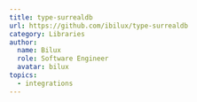 ```yaml
---
title: type-surrealdb
url: https://github.com/ibilux/type-surrealdb
category: Libraries
author:
  name: Bilux
  role: Software Engineer
  avatar: bilux
topics:
  - integrations
---
```


